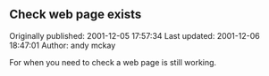 ## Check web page exists

Originally published: 2001-12-05 17:57:34
Last updated: 2001-12-06 18:47:01
Author: andy mckay

For when you need to check a web page is still working.